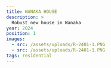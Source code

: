 ```yaml
---
title: WANAKA HOUSE
description: >
  Robust new house in Wanaka
year: 2024
position: 1
images:
  - src: /assets/uploads/R-2401-1.PNG
  - src: /assets/uploads/R-2401-1.PNG
tags: residential
---
```




